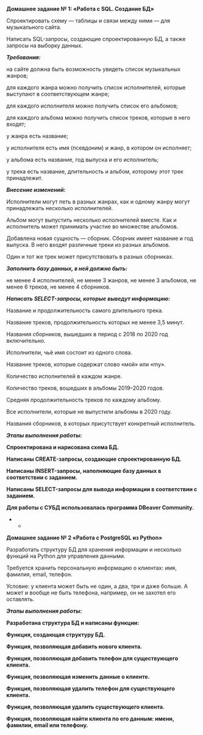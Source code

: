 **Домашнее задание № 1: «Работа с SQL. Создание БД»**

Спроектировать схему — таблицы и связи между ними — для музыкального сайта.

Написать SQL-запросы, создающие спроектированную БД, а также запросы на выборку данных. 

***Требования:***

на сайте должна быть возможность увидеть список музыкальных жанров;

для каждого жанра можно получить список исполнителей, которые выступают в соответствующем жанре;

для каждого исполнителя можно получить список его альбомов;

для каждого альбома можно получить список треков, которые в него входят;

у жанра есть название;

у исполнителя есть имя (псевдоним) и жанр, в котором он исполняет;

у альбома есть название, год выпуска и его исполнитель;

у трека есть название, длительность и альбом, которому этот трек принадлежит.

***Внесение изменений:***

Исполнители могут петь в разных жанрах, как и одному жанру могут принадлежать несколько исполнителей.

Альбом могут выпустить несколько исполнителей вместе. Как и исполнитель может принимать участие во множестве альбомов.

Добавлена новая сущность — сборник. Сборник имеет название и год выпуска. В него входят различные треки из разных альбомов.

Один и тот же трек может присутствовать в разных сборниках.

***Заполнить базу данных, в ней должно быть:***

не менее 4 исполнителей,
не менее 3 жанров,
не менее 3 альбомов,
не менее 6 треков,
не менее 4 сборников.

***Написать SELECT-запросы, которые выведут информацию:***

Название и продолжительность самого длительного трека.

Название треков, продолжительность которых не менее 3,5 минут.

Названия сборников, вышедших в период с 2018 по 2020 год включительно.

Исполнители, чьё имя состоит из одного слова.

Название треков, которые содержат слово «мой» или «my».

Количество исполнителей в каждом жанре.

Количество треков, вошедших в альбомы 2019–2020 годов.

Средняя продолжительность треков по каждому альбому.

Все исполнители, которые не выпустили альбомы в 2020 году.

Названия сборников, в которых присутствует конкретный исполнитель.



***Этапы выполнения работы:***

**Спроектирована и нарисована схема БД.**

**Написаны CREATE-запросы, создающие спроектированную БД.** 

**Написаны INSERT-запросы, наполняющие базу данных в соответствии с заданием.**

**Написаны SELECT-запросы для вывода информации в соответствии с заданием.**

**Для работы с СУБД использовалась программа DBeaver Community.**


* *

**Домашнее задание № 2 «Работа с PostgreSQL из Python»**

Разработать структуру БД для хранения информации и несколько функций на Python для управления данными.

Требуется хранить персональную информацию о клиентах:
имя,
фамилия,
email,
телефон.

Условие: у клиента может быть не один, а два, три и даже больше. А может и вообще не быть телефона, например, он не захотел его оставлять.


***Этапы выполнения работы:***

**Разработана структура БД и написаны функции:**

**Функция, создающая структуру БД.**

**Функция, позволяющая добавить нового клиента.**

**Функция, позволяющая добавить телефон для существующего клиента.**

**Функция, позволяющая изменить данные о клиенте.**

**Функция, позволяющая удалить телефон для существующего клиента.**

**Функция, позволяющая удалить существующего клиента.**

**Функция, позволяющая найти клиента по его данным: имени, фамилии, email или телефону.**
